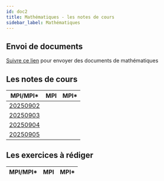```yaml
---
id: doc2
title: Mathématiques - les notes de cours
sidebar_label: Mathématiques
---
```


## Envoi de documents

[Suivre ce lien](http://envoi.lamartin.fr) pour envoyer des documents de mathématiques 

## Les notes de cours

|MPI/MPI*|MPI|MPI*|
| ----------- | ----------- | ----------- |
|[20250902](http://einexau.cluster028.hosting.ovh.net/site/math/20250902.pdf)|||
|[20250903](http://einexau.cluster028.hosting.ovh.net/site/math/20250903.pdf)|||
|[20250904](http://einexau.cluster028.hosting.ovh.net/site/math/20250904.pdf)|||
|[20250905](http://einexau.cluster028.hosting.ovh.net/site/math/20250905.pdf)|||
## Les exercices à rédiger

|MPI/MPI*|MPI|MPI*|
| ----------- | ----------- | ----------- |

